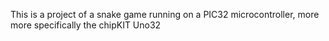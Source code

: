 This is a project of a snake game running on a PIC32 microcontroller, more more specifically the chipKIT Uno32
